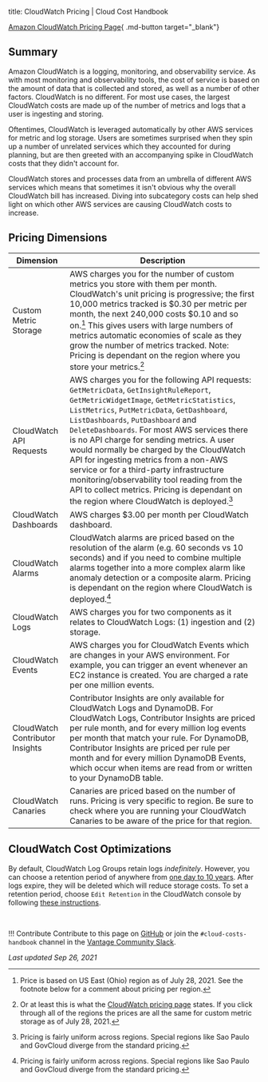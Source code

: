 title: CloudWatch Pricing | Cloud Cost Handbook

[Amazon CloudWatch Pricing Page](https://aws.amazon.com/cloudwatch/pricing/){ .md-button target="_blank"}

## Summary

Amazon CloudWatch is a logging, monitoring, and observability service. As with most monitoring and observability tools, the cost of service is based on the amount of data that is collected and stored, as well as a number of other factors. CloudWatch is no different. For most use cases, the largest CloudWatch costs are made up of the number of metrics and logs that a user is ingesting and storing. 

Oftentimes, CloudWatch is leveraged automatically by other AWS services for metric and log storage. Users are sometimes surprised when they spin up a number of unrelated services which they accounted for during planning, but are then greeted with an accompanying spike in CloudWatch costs that they didn't account for.

CloudWatch stores and processes data from an umbrella of different AWS services which means that sometimes it isn't obvious why the overall CloudWatch bill has increased. Diving into subcategory costs can help shed light on which other AWS services are causing CloudWatch costs to increase.

## Pricing Dimensions

| Dimension | Description |
| -------- | -------- |
| Custom Metric Storage | AWS charges you for the number of custom metrics you store with them per month. CloudWatch's unit pricing is progressive; the first 10,000 metrics tracked is $0.30 per metric per month, the next 240,000 costs $0.10 and so on.[^1] This gives users with large numbers of metrics automatic economies of scale as they grow the number of metrics tracked. Note: Pricing is dependant on the region where you store your metrics.[^2] |
| CloudWatch API Requests | AWS charges you for the following API requests: `GetMetricData`, `GetInsightRuleReport`, `GetMetricWidgetImage`, `GetMetricStatistics`, `ListMetrics`, `PutMetricData`, `GetDashboard`, `ListDashboards`, `PutDashboard` and `DeleteDashboards`. For most AWS services there is no API charge for sending metrics. A user would normally be charged by the CloudWatch API for ingesting metrics from a non-AWS service or for a third-party infrastructure monitoring/observability tool reading from the API to collect metrics. Pricing is dependant on the region where CloudWatch is deployed.[^3] |
| CloudWatch Dashboards | AWS charges $3.00 per month per CloudWatch dashboard.  |
| CloudWatch Alarms | CloudWatch alarms are priced based on the resolution of the alarm (e.g. 60 seconds vs 10 seconds) and if you need to combine multiple alarms together into a more complex alarm like anomaly detection or a composite alarm. Pricing is dependant on the region where CloudWatch is deployed.[^3] |
| CloudWatch Logs | AWS charges you for two components as it relates to CloudWatch Logs: (1) ingestion and (2) storage. |
| CloudWatch Events | AWS charges you for CloudWatch Events which are changes in your AWS environment. For example, you can trigger an event whenever an EC2 instance is created. You are charged a rate per one million events. |
| CloudWatch Contributor Insights | Contributor Insights are only available for CloudWatch Logs and DynamoDB. For CloudWatch Logs, Contributor Insights are priced per rule  month, and for every million log events per month that match your rule. For DynamoDB, Contributor Insights are priced per rule per month and for every million DynamoDB Events, which occur when items are read from or written to your DynamoDB table. |
| CloudWatch Canaries | Canaries are priced based on the number of runs. Pricing is very specific to region. Be sure to check where you are running your CloudWatch Canaries to be aware of the price for that region. |

## CloudWatch Cost Optimizations

By default, CloudWatch Log Groups retain logs _indefinitely_. However, you can choose a retention period of anywhere from [one day to 10 years](https://docs.aws.amazon.com/managedservices/latest/userguide/log-customize-retention.html). After logs expire, they will be deleted which will reduce storage costs. To set a retention period, choose `Edit Retention` in the CloudWatch console by following [these instructions](https://docs.aws.amazon.com/AmazonCloudWatch/latest/logs/Working-with-log-groups-and-streams.html#SettingLogRetention).

<br />

[^1]: Price is based on US East (Ohio) region as of July 28, 2021. See the footnote below for a comment about pricing per region.

[^2]: Or at least this is what the [CloudWatch pricing page](https://aws.amazon.com/cloudwatch/pricing/) states. If you click through all of the regions the prices are all the same for custom metric storage as of July 28, 2021.

[^3]: Pricing is fairly uniform across regions. Special regions like Sao Paulo and GovCloud diverge from the standard pricing.

!!! Contribute
    Contribute to this page on [GitHub](https://github.com/vantage-sh/handbook) or join the `#cloud-costs-handbook` channel in the [Vantage Community Slack](https://vantage.sh/slack).

_Last updated Sep 26, 2021_
